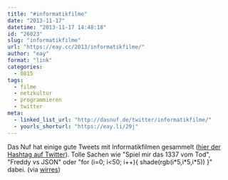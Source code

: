 ```yaml
---
title: "#informatikfilme"
date: "2013-11-17"
datetime: "2013-11-17 14:48:18"
id: "26023"
slug: "informatikfilme"
url: "https://eay.cc/2013/informatikfilme/"
author: "eay"
format: "link"
categories:
  - 0815
tags:
  - filme
  - netzkultur
  - programmieren
  - twitter
meta:
  - linked_list_url: "http://dasnuf.de/twitter/informatikfilme/"
  - yourls_shorturl: "https://eay.li/29j"
---
```


Das Nuf hat einige gute Tweets mit Informatikfilmen gesammelt ([hier der Hashtag auf Twitter](http://twitter.com/search?q=%23informatikfilme)). Tolle Sachen wie "Spiel mir das 1337 vom Tod", "Freddy vs JSON" oder "for (i=0; i<50; i++){ shade(rgb(i\*5,i\*5,i\*5)) }" dabei. (via [wirres](http://wirres.net/article/articleview/6976/1/6/%23link-7600))
